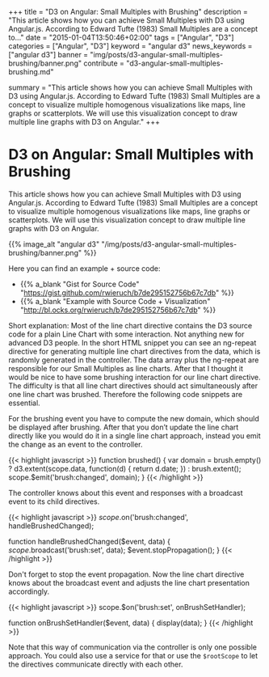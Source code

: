 +++
title = "D3 on Angular: Small Multiples with Brushing"
description = "This article shows how you can achieve Small Multiples with D3 using Angular.js. According to Edward Tufte (1983) Small Multiples are a concept to..."
date = "2015-01-04T13:50:46+02:00"
tags = ["Angular", "D3"]
categories = ["Angular", "D3"]
keyword = "angular d3"
news_keywords = ["angular d3"]
banner = "img/posts/d3-angular-small-multiples-brushing/banner.png"
contribute = "d3-angular-small-multiples-brushing.md"

summary = "This article shows how you can achieve Small Multiples with D3 using Angular.js. According to Edward Tufte (1983) Small Multiples are a concept to visualize multiple homogenous visualizations like maps, line graphs or scatterplots. We will use this visualization concept to draw multiple line graphs with D3 on Angular."
+++

# D3 on Angular: Small Multiples with Brushing

This article shows how you can achieve Small Multiples with D3 using Angular.js. According to Edward Tufte (1983) Small Multiples are a concept to visualize multiple homogenous visualizations like maps, line graphs or scatterplots. We will use this visualization concept to draw multiple line graphs with D3 on Angular.

{{% image_alt "angular d3" "/img/posts/d3-angular-small-multiples-brushing/banner.png" %}}

Here you can find an example + source code:

* {{% a_blank "Gist for Source Code" "https://gist.github.com/rwieruch/b7de295152756b67c7db" %}}
* {{% a_blank "Example with Source Code + Visualization" "http://bl.ocks.org/rwieruch/b7de295152756b67c7db" %}}

Short explanation: Most of the line chart directive contains the D3 source code for a plain Line Chart with some interaction. Not anything new for advanced D3 people. In the short HTML snippet you can see an ng-repeat directive for generating multiple line chart directives from the data, which is randomly generated in the controller. The data array plus the ng-repeat are responsible for our Small Multiples as line charts. After that I thought it would be nice to have some brushing interaction for our line chart directive. The difficulty is that all line chart directives should act simultaneously after one line chart was brushed. Therefore the following code snippets are essential.

For the brushing event you have to compute the new domain, which should be displayed after brushing. After that you don’t update the line chart directly like you would do it in a single line chart approach, instead you emit the change as an event to the controller.

{{< highlight javascript >}}
function brushed() {
   var domain = brush.empty() ? d3.extent(scope.data, function(d) { return d.date; }) : brush.extent();
   scope.$emit('brush:changed', domain);
}
{{< /highlight >}}

The controller knows about this event and responses with a broadcast event to its child directives.

{{< highlight javascript >}}
$scope.$on('brush:changed', handleBrushedChanged);

function handleBrushedChanged($event, data) {
    $scope.$broadcast('brush:set', data);
    $event.stopPropagation();
}
{{< /highlight >}}

Don't forget to stop the event propagation.
Now the line chart directive knows about the broadcast event and adjusts the line chart presentation accordingly.

{{< highlight javascript >}}
scope.$on('brush:set', onBrushSetHandler);

function onBrushSetHandler($event, data) {
    display(data);
}
{{< /highlight >}}

Note that this way of communication via the controller is only one possible approach. You could also use a service for that or use the `$rootScope` to let the directives communicate directly with each other.
